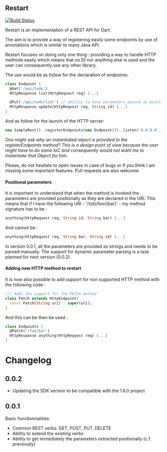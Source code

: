 ## Restart

[ ![Build Status](https://drone.io/github.com/PierreReliquet/restart/status.png) ](https://drone.io/github.com/PierreReliquet/restart/latest)

Restart is an implementation of a REST API for Dart.

The aim is to provide a way of registering easily some endpoints by use of annotations which is similar to many Java API.

Restart focuses on doing only one thing : providing a way to handle HTTP methods easily which means that no DI nor anything else is used and the user can consequently use any other library.


The use would be as follow for the declaration of endpoints: 
```Dart
class Endpoint {
  @Get('/api/todo')
  HttpResponse list(HttpRequest req) {...}

  @Put('/api/todo/{id}') // ability to have parameters passed as positional parameters
  HttpResponse update(HttpRequest req, String id) {...}
}
```

And as follow for the launch of the HTTP server:  
```Dart
new SimpleRest()..registerEndpoints(new Endpoint())..listen('0.0.0.0', 9000);
```

*One might ask why an instantiated object is provided to the registerEndpoints method? This is a design point of view because the user might have to do some IoC and consequently would not want me to instantiate that Object for him.*

Please, do not hesitate to open issues in case of bugs or if you think I am missing some important features. Pull requests are also welcome.

#### Positional parameters
It is important to understand that when the method is invoked the parameters are provided positionally as they are declared in the URI. This means that if I have the following URI - '/{id}/foo/{bar}'  - my method signature has to be : 
```Dart
anything(HttpRequest req, String id, String bar) {...}
```
And cannot be : 
```Dart
anything(HttpRequest req, String bar, String id) {...}
```

In version 0.0.1, all the parameters are provided as strings and needs to be parsed manually. The support for dynamic parameter parsing is a task planned for next version (0.0.2). 

#### Adding new HTTP method to restart
It is now also possible to add support for non supported HTTP method with the following code : 
```Dart
/// Adds the support for the PATCH method
class Patch extends HttpEndpoint{
  const Patch(String uri) : super(uri);
}

```

And this can be then be used : 
```Dart
class Endpoints {
  @Patch('/foo/bar')
  HttpResponse anything(HttpRequest req) {...}
}
```

# Changelog
## 0.0.2
* Updating the SDK version to be compatible with the 1.6.0 project
## 0.0.1
Basic functionnalities: 
* Common REST verbs: GET, POST, PUT, DELETE
* Ability to extend the existing verbs
* Ability to get immediately the parameters extracted positionally (c.f. previously)
